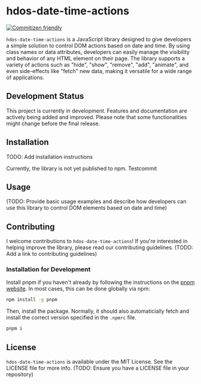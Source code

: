 # hdos-date-time-actions

[![Commitizen friendly](https://img.shields.io/badge/commitizen-friendly-brightgreen.svg)](http://commitizen.github.io/cz-cli/)

`hdos-date-time-actions` is a JavaScript library designed to give developers a simple solution to control DOM actions based on date and time. By using class names or data attributes, developers can easily manage the visibility and behavior of any HTML element on their page. The library supports a variety of actions such as "hide", "show", "remove", "add", "animate", and even side-effects like "fetch" new data, making it versatile for a wide range of applications.

## Development Status

This project is currently in development. Features and documentation are actively being added and improved. Please note that some functionalities might change before the final release.

## Installation

TODO: Add installation instructions

Currently, the library is not yet published to npm.
Testcommit

## Usage

(TODO: Provide basic usage examples and describe how developers can use this library to control DOM elements based on date and time)

## Contributing

I welcome contributions to `hdos-date-time-actions`! If you're interested in helping improve the library, please read our contributing guidelines. (TODO: Add a link to contributing guidelines)

### Installation for Development

Install pnpm if you haven't already by following the instructions on the [pnpm website](https://pnpm.io/installation). In most cases, this can be done globally via npm:

``` bash
npm install -g pnpm
```

Then, install the package. Normally, it should also automaticially fetch and install the correct version specified in the `.npmrc` file.

``` bash
pnpm i
```

## License

`hdos-date-time-actions` is available under the MIT License. See the LICENSE file for more info. (TODO: Ensure you have a LICENSE file in your repository)
